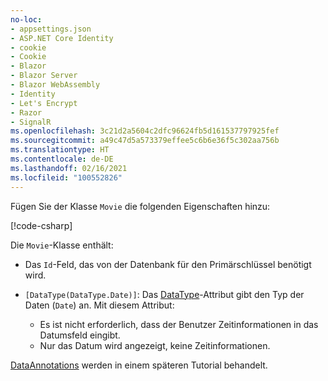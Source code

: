 ```yaml
---
no-loc:
- appsettings.json
- ASP.NET Core Identity
- cookie
- Cookie
- Blazor
- Blazor Server
- Blazor WebAssembly
- Identity
- Let's Encrypt
- Razor
- SignalR
ms.openlocfilehash: 3c21d2a5604c2dfc96624fb5d161537797925fef
ms.sourcegitcommit: a49c47d5a573379effee5c6b6e36f5c302aa756b
ms.translationtype: HT
ms.contentlocale: de-DE
ms.lasthandoff: 02/16/2021
ms.locfileid: "100552826"
---
```

Fügen Sie der Klasse `Movie` die folgenden Eigenschaften hinzu:

[!code-csharp[](~/tutorials/first-mvc-app/start-mvc/sample/MvcMovie22/Models/Movie.cs?name=snippet1)]

Die `Movie`-Klasse enthält:

* Das `Id`-Feld, das von der Datenbank für den Primärschlüssel benötigt wird.
* `[DataType(DataType.Date)]`:  Das [DataType](/dotnet/api/microsoft.aspnetcore.mvc.dataannotations.internal.datatypeattributeadapter)-Attribut gibt den Typ der Daten (`Date`) an. Mit diesem Attribut:

  * Es ist nicht erforderlich, dass der Benutzer Zeitinformationen in das Datumsfeld eingibt.
  * Nur das Datum wird angezeigt, keine Zeitinformationen.

[DataAnnotations](/dotnet/api/system.componentmodel.dataannotations) werden in einem späteren Tutorial behandelt.
